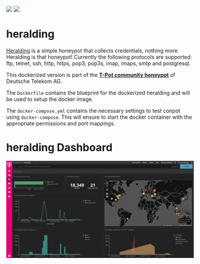 [![](https://images.microbadger.com/badges/version/dtagdevsec/heralding:1903.svg)](https://microbadger.com/images/dtagdevsec/heralding:1903 "Get your own version badge on microbadger.com") [![](https://images.microbadger.com/badges/image/dtagdevsec/heralding:1903.svg)](https://microbadger.com/images/dtagdevsec/heralding:1903 "Get your own image badge on microbadger.com")

# heralding

[Heralding](https://github.com/johnnykv/heralding) is a simple honeypot that collects credentials, nothing more. Heralding is that honeypot! Currently the following protocols are supported: ftp, telnet, ssh, http, https, pop3, pop3s, imap, imaps, smtp and postgresql.

This dockerized version is part of the **[T-Pot community honeypot](http://dtag-dev-sec.github.io/)** of Deutsche Telekom AG.

The `Dockerfile` contains the blueprint for the dockerized heralding and will be used to setup the docker image.

The `docker-compose.yml` contains the necessary settings to test conpot using `docker-compose`. This will ensure to start the docker container with the appropriate permissions and port mappings.

# heralding Dashboard

![heralding Dashboard](doc/dashboard.png)
